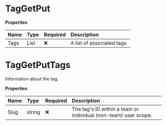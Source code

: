 # TagGetPut

**Properties**

| Name | Type                | Required | Description                |
| :--- | :------------------ | :------- | :------------------------- |
| Tags | List<TagGetPutTags> | ❌       | A list of associated tags. |

# TagGetPutTags

Information about the tag.

**Properties**

| Name | Type   | Required | Description                                                     |
| :--- | :----- | :------- | :-------------------------------------------------------------- |
| Slug | string | ❌       | The tag's ID within a team or individual (non-team) user scope. |

<!-- This file was generated by liblab | https://liblab.com/ -->
